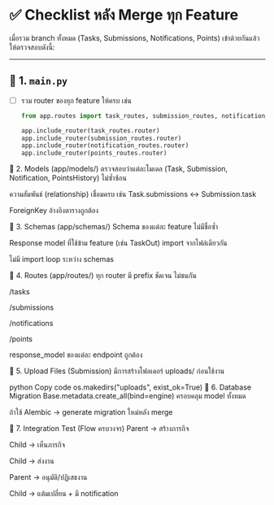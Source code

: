 # ✅ Checklist หลัง Merge ทุก Feature

เมื่อรวม branch ทั้งหมด (Tasks, Submissions, Notifications, Points) เข้าด้วยกันแล้ว ให้ตรวจสอบดังนี้:  

---

## 🔹 1. `main.py`  
- [ ] รวม router ของทุก feature ให้ครบ เช่น  
  ```python
  from app.routes import task_routes, submission_routes, notification_routes, points_routes

  app.include_router(task_routes.router)
  app.include_router(submission_routes.router)
  app.include_router(notification_routes.router)
  app.include_router(points_routes.router)
🔹 2. Models (app/models/)
 ตรวจสอบว่าแต่ละโมเดล (Task, Submission, Notification, PointsHistory) ไม่ซ้ำซ้อน

 ความสัมพันธ์ (relationship) เชื่อมครบ เช่น Task.submissions ↔ Submission.task

 ForeignKey อ้างอิงตารางถูกต้อง

🔹 3. Schemas (app/schemas/)
 Schema ของแต่ละ feature ไม่มีชื่อซ้ำ

 Response model ที่ใช้ข้าม feature (เช่น TaskOut) import จากไฟล์เดียวกัน

 ไม่มี import loop ระหว่าง schemas

🔹 4. Routes (app/routes/)
 ทุก router มี prefix ชัดเจน ไม่ชนกัน

/tasks

/submissions

/notifications

/points

 response_model ของแต่ละ endpoint ถูกต้อง

🔹 5. Upload Files (Submission)
 มีการสร้างโฟลเดอร์ uploads/ ก่อนใช้งาน

python
Copy code
os.makedirs("uploads", exist_ok=True)
🔹 6. Database Migration
 Base.metadata.create_all(bind=engine) ครอบคลุม model ทั้งหมด

 ถ้าใช้ Alembic → generate migration ใหม่หลัง merge

🔹 7. Integration Test (Flow ครบวงจร)
 Parent → สร้างภารกิจ

 Child → เห็นภารกิจ

 Child → ส่งงาน

 Parent → อนุมัติ/ปฏิเสธงาน

 Child → แต้มเปลี่ยน + มี notification

